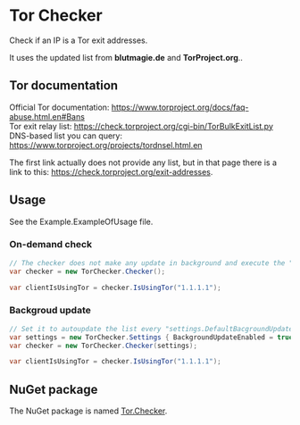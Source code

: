 # Tor Checker

Check if an IP is a Tor exit addresses.

It uses the updated list from **blutmagie.de** and **TorProject.org**..


## Tor documentation

Official Tor documentation: https://www.torproject.org/docs/faq-abuse.html.en#Bans  
Tor exit relay list: https://check.torproject.org/cgi-bin/TorBulkExitList.py  
DNS-based list you can query: https://www.torproject.org/projects/tordnsel.html.en  
  
The first link actually does not provide any list, but in that page there is a link to this: https://check.torproject.org/exit-addresses.  


## Usage

See the Example.ExampleOfUsage file.

### On-demand check
```C#
// The checker does not make any update in background and execute the "check" on demand
var checker = new TorChecker.Checker();

var clientIsUsingTor = checker.IsUsingTor("1.1.1.1");
```


### Backgroud update
```C#
// Set it to autoupdate the list every "settings.DefaultBacgroundUpdateIntervalMilliseconds" minutes
var settings = new TorChecker.Settings { BackgroundUpdateEnabled = true };
var checker = new TorChecker.Checker(settings);

var clientIsUsingTor = checker.IsUsingTor("1.1.1.1");
```



## NuGet package

The NuGet package is named [Tor.Checker](https://www.nuget.org/packages/Tor.Checker/).
